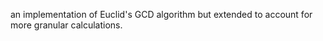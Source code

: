 an implementation of Euclid's GCD algorithm but extended to account for more granular calculations.
